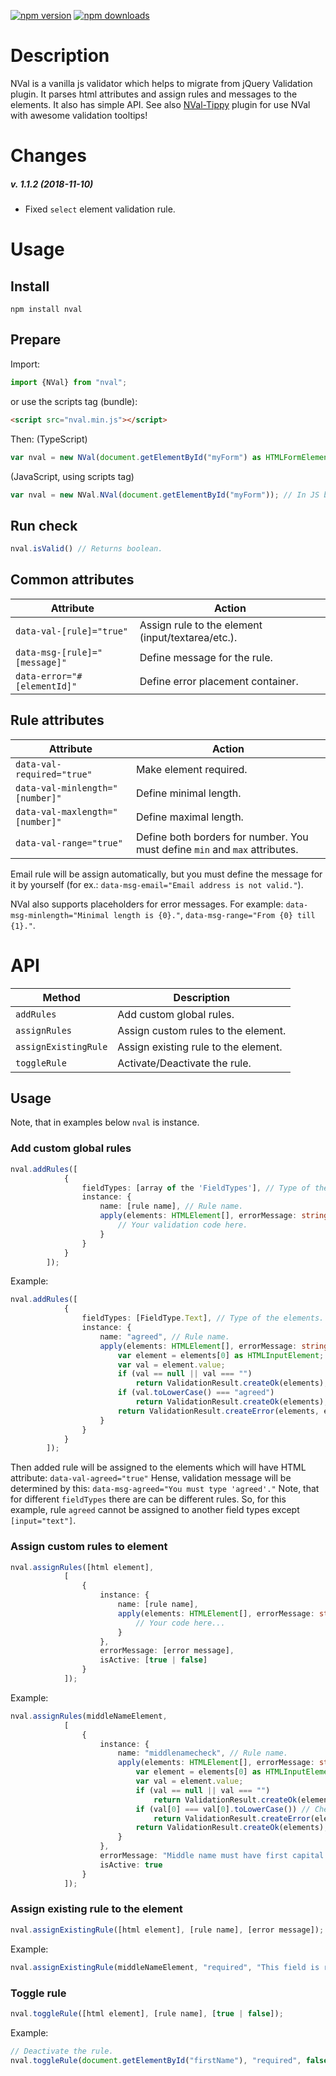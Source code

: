 [![npm version](https://img.shields.io/npm/v/nval.svg?style=flat-square)](https://www.npmjs.com/package/nval)
[![npm downloads](https://img.shields.io/npm/dm/nval.svg?style=flat-square)](https://www.npmjs.com/package/nval)

# Description
NVal is a vanilla js validator which helps to migrate from jQuery Validation plugin. 
It parses html attributes and assign rules and messages to the elements. It also has simple API.
See also [NVal-Tippy](https://github.com/NickMaev/NVal-Tippy) plugin for use NVal with awesome validation tooltips!

# Changes
##### v. 1.1.2 (2018-11-10)
* Fixed `select` element validation rule.

# Usage

## Install
`npm install nval`

## Prepare
Import:
```typescript
import {NVal} from "nval";
```
or use the scripts tag (bundle):
```html
<script src="nval.min.js"></script>
```
Then:
(TypeScript)
```typescript        
var nval = new NVal(document.getElementById("myForm") as HTMLFormElement);
```
(JavaScript, using scripts tag)
```javascript
var nval = new NVal.NVal(document.getElementById("myForm")); // In JS bundle NVal.* required, because of UMD library!
```
## Run check

```typescript
nval.isValid() // Returns boolean.
```

## Common attributes
Attribute | Action
--- | ---
`data-val-[rule]="true"` | Assign rule to the element (input/textarea/etc.).
`data-msg-[rule]="[message]"` | Define message for the rule.
`data-error="#[elementId]"` | Define error placement container.

## Rule attributes
Attribute | Action
--- | ---
`data-val-required="true"` | Make element required.
`data-val-minlength="[number]"` | Define minimal length.
`data-val-maxlength="[number]"` | Define maximal length.
`data-val-range="true"` | Define both borders for number. You must define `min` and `max` attributes.

Email rule will be assign automatically, but you must define the message for it by yourself (for ex.: `data-msg-email="Email address is not valid."`).

NVal also supports placeholders for error messages. For example: `data-msg-minlength="Minimal length is {0}."`, `data-msg-range="From {0} till {1}."`.

# API

Method | Description
--- | ---
`addRules` | Add custom global rules.
`assignRules` | Assign custom rules to the element.
`assignExistingRule` | Assign existing rule to the element.
`toggleRule` | Activate/Deactivate the rule.

## Usage
Note, that in examples below `nval` is instance.

### Add custom global rules
```typescript
nval.addRules([
            {
                fieldTypes: [array of the 'FieldTypes'], // Type of the elements.
                instance: {
                    name: [rule name], // Rule name.
                    apply(elements: HTMLElement[], errorMessage: string): ValidationResult {
                        // Your validation code here.
                    }
                }
            }
        ]);
```
Example:
```typescript
nval.addRules([
            {
                fieldTypes: [FieldType.Text], // Type of the elements.
                instance: {
                    name: "agreed", // Rule name.
                    apply(elements: HTMLElement[], errorMessage: string): ValidationResult {
                        var element = elements[0] as HTMLInputElement;
                        var val = element.value;
                        if (val == null || val === "")
                            return ValidationResult.createOk(elements);
                        if (val.toLowerCase() === "agreed")
                            return ValidationResult.createOk(elements);
                        return ValidationResult.createError(elements, errorMessage);
                    }
                }
            }
        ]);
```

Then added rule will be assigned to the elements which will have HTML attribute:
`data-val-agreed="true"` 
Hense, validation message will be determined by this:
`data-msg-agreed="You must type 'agreed'."`
Note, that for different `fieldTypes` there are can be different rules. So, for this example, rule `agreed` cannot be assigned to another field types except `[input="text"]`.

### Assign custom rules to element
```typescript
nval.assignRules([html element],
            [
                {
                    instance: {
                        name: [rule name],
                        apply(elements: HTMLElement[], errorMessage: string): ValidationResult {
                            // Your code here...
                        }
                    },
                    errorMessage: [error message],
                    isActive: [true | false]
                }
            ]);
```
Example:
```typescript
nval.assignRules(middleNameElement,
            [
                {
                    instance: {
                        name: "middlenamecheck", // Rule name.
                        apply(elements: HTMLElement[], errorMessage: string): ValidationResult {
                            var element = elements[0] as HTMLInputElement;
                            var val = element.value;
                            if (val == null || val === "")
                                return ValidationResult.createOk(elements);
                            if (val[0] === val[0].toLowerCase()) // Check for the first letter that must be capitalized.
                                return ValidationResult.createError(elements, errorMessage);
                            return ValidationResult.createOk(elements);
                        }
                    },
                    errorMessage: "Middle name must have first capital letter.", // Error message.
                    isActive: true
                }
            ]);
```

### Assign existing rule to the element
```typescript
nval.assignExistingRule([html element], [rule name], [error message]);
```
Example:
```typescript
nval.assignExistingRule(middleNameElement, "required", "This field is required.");
```

### Toggle rule
```typescript
nval.toggleRule([html element], [rule name], [true | false]);
```
Example:
```typescript
// Deactivate the rule.
nval.toggleRule(document.getElementById("firstName"), "required", false);
```
